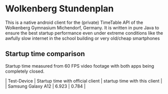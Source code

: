 # Wolkenberg Stundenplan

This is a native android client for the (private) TimeTable API of the Wolkenberg Gymnasium Michendorf, Germany. 
It is written in pure Java to ensure the best startup performance even under extreme conditions like the awfully slow internet in the school building or very old/cheap smartphones

## Startup time comparison

Startup time measured from 60 FPS video footage with both apps being completely closed.

| Test-Device | Startup time with official client | startup time with this client |
| Samsung Galaxy A12 | 6.923 | 0.784 |